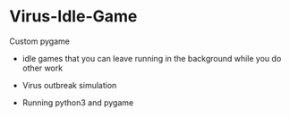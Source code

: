# Virus-Idle-Game
Custom pygame

- idle games that you can leave running in the background while you do other work
- Virus outbreak simulation 

- Running python3 and pygame 
